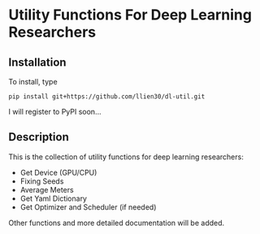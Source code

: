 # Utility Functions For Deep Learning Researchers

## Installation
To install, type
```
pip install git+https://github.com/llien30/dl-util.git
``` 
I will register to PyPI soon...

## Description
This is the collection of utility functions for deep learning researchers:
* Get Device (GPU/CPU)
* Fixing Seeds
* Average Meters
* Get Yaml Dictionary
* Get Optimizer and Scheduler (if needed)

Other functions and more detailed documentation will be added.
